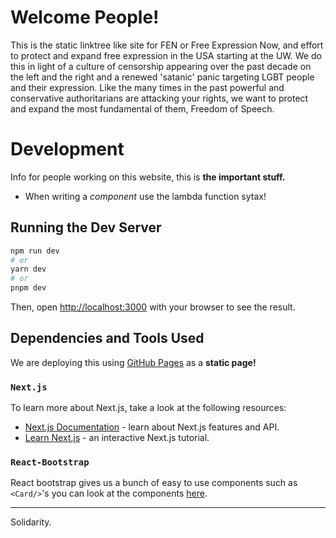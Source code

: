 # Welcome People!

This is the static linktree like site for FEN or Free Expression Now, and effort to protect and expand free expression in the USA starting at the UW. We do this in light of a culture of censorship appearing over the past decade on the left and the right and a renewed 'satanic' panic targeting LGBT people and their expression. Like the many times in the past powerful and conservative authoritarians are attacking your rights, we want to protect and expand the most fundamental of them, Freedom of Speech.

# Development

Info for people working on this website, this is **the important stuff.**

- When writing a _component_ use the lambda function sytax!

## Running the Dev Server

```bash
npm run dev
# or
yarn dev
# or
pnpm dev
```

Then, open [http://localhost:3000](http://localhost:3000) with your browser to see the result.

<!-- You can start editing the page by modifying `pages/index.tsx`. The page auto-updates as you edit the file.

[API routes](https://nextjs.org/docs/api-routes/introduction) can be accessed on [http://localhost:3000/api/hello](http://localhost:3000/api/hello). This endpoint can be edited in `pages/api/hello.ts`.

The `pages/api` directory is mapped to `/api/*`. Files in this directory are treated as [API routes](https://nextjs.org/docs/api-routes/introduction) instead of React pages.

This project uses [`next/font`](https://nextjs.org/docs/basic-features/font-optimization) to automatically optimize and load Inter, a custom Google Font. -->

## Dependencies and Tools Used

We are deploying this using [GitHub Pages](#todo) as a **static page!**

### `Next.js`

To learn more about Next.js, take a look at the following resources:

- [Next.js Documentation](https://nextjs.org/docs) - learn about Next.js features and API.
- [Learn Next.js](https://nextjs.org/learn) - an interactive Next.js tutorial.

### `React-Bootstrap`

React bootstrap gives us a bunch of easy to use components such as `<Card/>`'s you can look at the components [here](https://react-bootstrap.github.io/components/).

<!-- ## Deploy on Vercel

The easiest way to deploy your Next.js app is to use the [Vercel Platform](https://vercel.com/new?utm_medium=default-template&filter=next.js&utm_source=create-next-app&utm_campaign=create-next-app-readme) from the creators of Next.js.

Check out our [Next.js deployment documentation](https://nextjs.org/docs/deployment) for more details. -->

---

Solidarity.
